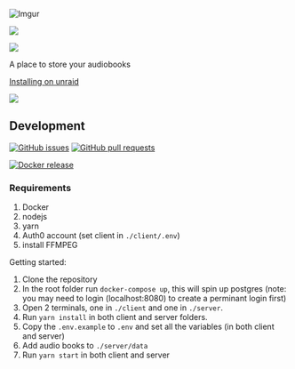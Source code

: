 ![Imgur](https://i.imgur.com/377ZQbs.png)

![](https://img.shields.io/endpoint.svg?url=https%3A%2F%2Fshieldsio-patreon.herokuapp.com%2Fjonosma%2Fpledges&style=plastic)

![](https://github.com/jonocairns/aubri/workflows/CI/CD%20(client/server)/badge.svg)

A place to store your audiobooks

[Installing on unraid](https://github.com/jonocairns/aubri/wiki/Installing-on-Unraid)

![](https://i.imgur.com/vgbhUMM.png)

## Development

[![GitHub issues](https://img.shields.io/github/issues/jonocairns/aubri.svg?maxAge=60&style=plastic&logo=github)](https://github.com/jonocairns/aubri/issues)
[![GitHub pull requests](https://img.shields.io/github/issues-pr/jonocairns/aubri.svg?maxAge=60&style=plastic&logo=github)](https://github.com/jonocairns/aubri/pulls)

[![Docker release](https://img.shields.io/badge/jonocairns-aubri:latest-blue.svg?colorB=1488C6&maxAge=60&style=plastic&logo=docker)](https://hub.docker.com/r/jonocairns/aubri)

### Requirements

1. Docker
2. nodejs
3. yarn
4. Auth0 account (set client in `./client/.env`)
5. install FFMPEG

Getting started:

1. Clone the repository
2. In the root folder run `docker-compose up`, this will spin up postgres (note: you may need to login (localhost:8080) to create a perminant login first)
3. Open 2 terminals, one in `./client` and one in `./server`.
4. Run `yarn install` in both client and server folders.
5. Copy the `.env.example` to `.env` and set all the variables (in both client and server)
6. Add audio books to `./server/data`
7. Run `yarn start` in both client and server


